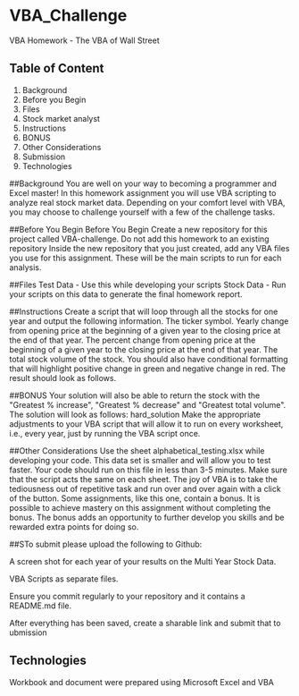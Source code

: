 # VBA_Challenge
VBA Homework - The VBA of Wall Street
## Table of Content
1. Background
2. Before you Begin
3. Files
4. Stock market analyst
5. Instructions
6. BONUS
7. Other Considerations
8. Submission
9. Technologies

##Background
You are well on your way to becoming a programmer and Excel master! In this homework assignment you will use VBA scripting to analyze real stock market data. Depending on your comfort level with VBA, you may choose to challenge yourself with a few of the challenge tasks.

##Before You Begin
Before You Begin
Create a new repository for this project called VBA-challenge. Do not add this homework to an existing repository
Inside the new repository that you just created, add any VBA files you use for this assignment. These will be the main scripts to run for each analysis.

##Files
Test Data - Use this while developing your scripts
Stock Data - Run your scripts on this data to generate the final homework report.

##Instructions
Create a script that will loop through all the stocks for one year and output the following information.
The ticker symbol.
Yearly change from opening price at the beginning of a given year to the closing price at the end of that year.
The percent change from opening price at the beginning of a given year to the closing price at the end of that year.
The total stock volume of the stock.
You should also have conditional formatting that will highlight positive change in green and negative change in red.
The result should look as follows.

##BONUS
Your solution will also be able to return the stock with the "Greatest % increase", "Greatest % decrease" and "Greatest total volume". The solution will look as follows:
hard_solution
Make the appropriate adjustments to your VBA script that will allow it to run on every worksheet, i.e., every year, just by running the VBA script once.

##Other Considerations
Use the sheet alphabetical_testing.xlsx while developing your code. This data set is smaller and will allow you to test faster. Your code should run on this file in less than 3-5 minutes.
Make sure that the script acts the same on each sheet. The joy of VBA is to take the tediousness out of repetitive task and run over and over again with a click of the button.
Some assignments, like this one, contain a bonus. It is possible to achieve mastery on this assignment without completing the bonus. The bonus adds an opportunity to further develop you skills and be rewarded extra points for doing so.

##STo submit please upload the following to Github:

A screen shot for each year of your results on the Multi Year Stock Data.

VBA Scripts as separate files.

Ensure you commit regularly to your repository and it contains a README.md file.

After everything has been saved, create a sharable link and submit that to ubmission

## Technologies
Workbook and document were prepared using Microsoft Excel and VBA
